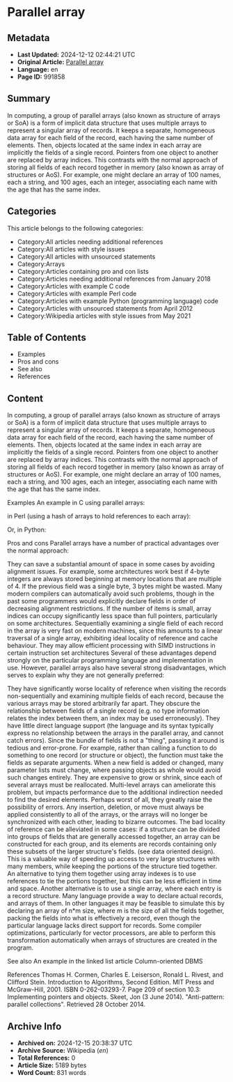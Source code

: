 # Parallel array

## Metadata
- **Last Updated:** 2024-12-12 02:44:21 UTC
- **Original Article:** [Parallel array](https://en.wikipedia.org/wiki/Parallel_array)
- **Language:** en
- **Page ID:** 991858

## Summary
In computing, a group of parallel arrays (also known as structure of arrays or SoA) is a form of implicit data structure that uses multiple arrays to represent a singular array of records. It keeps a separate, homogeneous data array for each field of the record, each having the same number of elements. Then, objects located at the same index in each array are implicitly the fields of a single record. Pointers from one object to another are replaced by array indices. This contrasts with the normal approach of storing all fields of each record together in memory (also known as array of structures or AoS). For example, one might declare an array of 100 names, each a string, and 100 ages, each an integer, associating each name with the age that has the same index.

## Categories
This article belongs to the following categories:

- Category:All articles needing additional references
- Category:All articles with style issues
- Category:All articles with unsourced statements
- Category:Arrays
- Category:Articles containing pro and con lists
- Category:Articles needing additional references from January 2018
- Category:Articles with example C code
- Category:Articles with example Perl code
- Category:Articles with example Python (programming language) code
- Category:Articles with unsourced statements from April 2012
- Category:Wikipedia articles with style issues from May 2021

## Table of Contents

- Examples
- Pros and cons
- See also
- References

## Content

In computing, a group of parallel arrays (also known as structure of arrays or SoA) is a form of implicit data structure that uses multiple arrays to represent a singular array of records. It keeps a separate, homogeneous data array for each field of the record, each having the same number of elements. Then, objects located at the same index in each array are implicitly the fields of a single record. Pointers from one object to another are replaced by array indices. This contrasts with the normal approach of storing all fields of each record together in memory (also known as array of structures or AoS). For example, one might declare an array of 100 names, each a string, and 100 ages, each an integer, associating each name with the age that has the same index.

Examples
An example in C using parallel arrays:

in Perl (using a hash of arrays to hold references to each array):

Or, in Python:

Pros and cons
Parallel arrays have a number of practical advantages over the normal approach:

They can save a substantial amount of space in some cases by avoiding alignment issues. For example, some architectures work best if 4-byte integers are always stored beginning at memory locations that are multiple of 4. If the previous field was a single byte, 3 bytes might be wasted. Many modern compilers can automatically avoid such problems, though in the past some programmers would explicitly declare fields in order of decreasing alignment restrictions.
If the number of items is small, array indices can occupy significantly less space than full pointers, particularly on some architectures.
Sequentially examining a single field of each record in the array is very fast on modern machines, since this amounts to a linear traversal of a single array, exhibiting ideal locality of reference and cache behaviour.
They may allow efficient processing with SIMD instructions in certain instruction set architectures
Several of these advantages depend strongly on the particular programming language and implementation in use.
However, parallel arrays also have several strong disadvantages, which serves to explain why they are not generally preferred:

They have significantly worse locality of reference when visiting the records non-sequentially and examining multiple fields of each record, because the various arrays may be stored arbitrarily far apart.
They obscure the relationship between fields of a single record (e.g. no type information relates the index between them, an index may be used erroneously).
They have little direct language support (the language and its syntax typically express no relationship between the arrays in the parallel array, and cannot catch errors).
Since the bundle of fields is not a "thing", passing it around is tedious and error-prone. For example, rather than calling a function to do something to one record (or structure or object), the function must take the fields as separate arguments. When a new field is added or changed, many parameter lists must change, where passing objects as whole would avoid such changes entirely.
They are expensive to grow or shrink, since each of several arrays must be reallocated.  Multi-level arrays can ameliorate this problem, but impacts performance due to the additional indirection needed to find the desired elements.
Perhaps worst of all, they greatly raise the possibility of errors. Any insertion, deletion, or move must always be applied consistently to all of the arrays, or the arrays will no longer be synchronized with each other, leading to bizarre outcomes.
The bad locality of reference can be alleviated in some cases: if a structure can be divided into groups of fields that are generally accessed together, an array can be constructed for each group, and its elements are records containing only these subsets of the larger structure's fields. (see data oriented design). This is a valuable way of speeding up access to very large structures with many members, while keeping the portions of the structure tied together. An alternative to tying them together using array indexes is to use references to tie the portions together, but this can be less efficient in time and space.
Another alternative is to use a single array, where each entry is a record structure. Many language provide a way to declare actual records, and arrays of them. In other languages it may be feasible to simulate this by declaring an array of n*m size, where m is the size of all the fields together, packing the fields into what is effectively a record, even though the particular language lacks direct support for records. Some compiler optimizations, particularly for vector processors, are able to perform this transformation automatically when arrays of structures are created in the program.

See also
An example in the linked list article
Column-oriented DBMS

References
Thomas H. Cormen, Charles E. Leiserson, Ronald L. Rivest, and Clifford Stein. Introduction to Algorithms, Second Edition. MIT Press and McGraw-Hill, 2001. ISBN 0-262-03293-7. Page 209 of section 10.3: Implementing pointers and objects.
Skeet, Jon (3 June 2014). "Anti-pattern: parallel collections". Retrieved 28 October 2014.

## Archive Info
- **Archived on:** 2024-12-15 20:38:37 UTC
- **Archive Source:** Wikipedia (_en_)
- **Total References:** 0
- **Article Size:** 5189 bytes
- **Word Count:** 831 words
